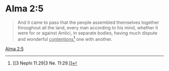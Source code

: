 # Alma 2:5

> And it came to pass that the people assembled themselves together throughout all the land, every man according to his mind, whether it were for or against Amlici, in separate bodies, having much dispute and wonderful <u>contentions</u>[^a] one with another.

[Alma 2:5](https://www.churchofjesuschrist.org/study/scriptures/bofm/alma/2?lang=eng&id=p5#p5)


[^a]: [[3 Nephi 11.29|3 Ne. 11:29.]]
